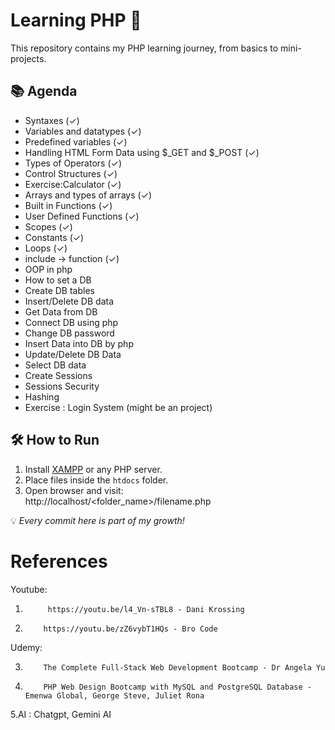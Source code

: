# Learning PHP 🐘

This repository contains my PHP learning journey, from basics to mini-projects.

## 📚 Agenda
- Syntaxes (✓) 
- Variables and datatypes (✓) 
- Predefined variables (✓) 
- Handling HTML Form Data using $_GET and $_POST (✓)  
- Types of Operators (✓)  
- Control Structures (✓)  
- Exercise:Calculator (✓)  
- Arrays and types of arrays (✓) 
- Built in Functions (✓) 
- User Defined Functions (✓) 
- Scopes (✓) 
- Constants (✓) 
- Loops (✓) 
- include -> function (✓) 
- OOP in php
- How to set a DB
- Create DB tables
- Insert/Delete DB data
- Get Data from DB
- Connect DB using php
- Change DB password
- Insert Data into DB by php
- Update/Delete DB Data
- Select DB data
- Create Sessions
- Sessions Security
- Hashing
- Exercise : Login System (might be an project) 

## 🛠️ How to Run
1. Install [XAMPP](https://www.apachefriends.org/) or any PHP server.
2. Place files inside the `htdocs` folder.
3. Open browser and visit:  
                            http://localhost/<folder_name>/filename.php
   
💡 _Every commit here is part of my growth!_

# References
Youtube:
1.          https://youtu.be/l4_Vn-sTBL8 - Dani Krossing 
2.         https://youtu.be/zZ6vybT1HQs - Bro Code

Udemy:

3.         The Complete Full-Stack Web Development Bootcamp - Dr Angela Yu
4.         PHP Web Design Bootcamp with MySQL and PostgreSQL Database - Emenwa Global, George Steve, Juliet Rona

5.AI     : Chatgpt, Gemini AI


